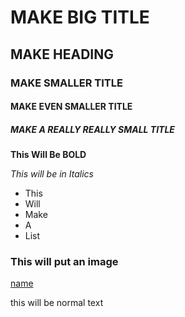 # MAKE BIG TITLE
## MAKE HEADING
### MAKE SMALLER TITLE
#### MAKE EVEN SMALLER TITLE
##### MAKE A REALLY REALLY SMALL TITLE

**This Will Be BOLD**

_This will be in Italics_

- This
- Will
- Make
- A 
- List

### This will put an image
[name](url)

this will be normal text